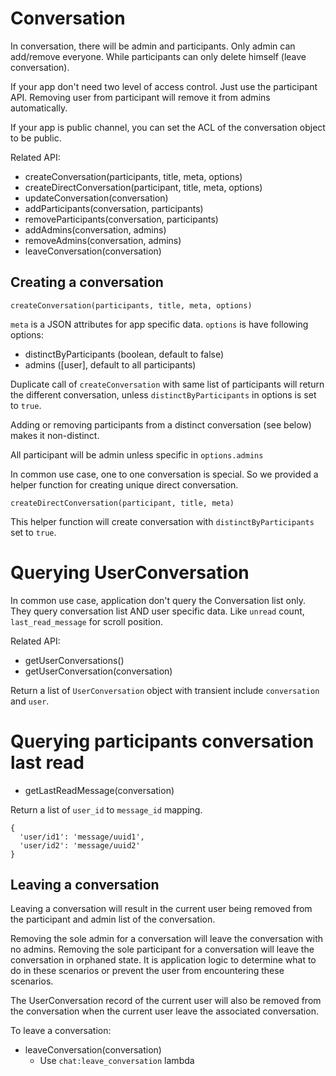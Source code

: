 # Conversation

In conversation, there will be admin and participants. Only admin can
add/remove everyone. While participants can only delete himself (leave
conversation).

If your app don't need two level of access control. Just use the participant
API. Removing user from participant will remove it from admins automatically.

If your app is public channel, you can set the ACL of the conversation object
to be public.

Related API:

- createConversation(participants, title, meta, options)
- createDirectConversation(participant, title, meta, options)
- updateConversation(conversation)
- addParticipants(conversation, participants)
- removeParticipants(conversation, participants)
- addAdmins(conversation, admins)
- removeAdmins(conversation, admins)
- leaveConversation(conversation)


## Creating a conversation

`createConversation(participants, title, meta, options)`

`meta` is a JSON attributes for app specific data.
`options` is have following options:
- distinctByParticipants (boolean, default to false)
- admins ([user], default to all participants)

Duplicate call of `createConversation` with same list of participants will
return the different conversation, unless `distinctByParticipants` in options is
set to `true`.

Adding or removing participants from a distinct conversation (see below) makes
it non-distinct.

All participant will be admin unless specific in `options.admins`

In common use case, one to one conversation is special. So we provided a
helper function for creating unique direct conversation.

`createDirectConversation(participant, title, meta)`

This helper function will create conversation with `distinctByParticipants`
set to `true`.

# Querying UserConversation

In common use case, application don't query the Conversation list only. They
query conversation list AND user specific data. Like `unread` count,
`last_read_message` for scroll position.

Related API:

- getUserConversations()
- getUserConversation(conversation)

Return a list of `UserConversation` object with transient include
`conversation` and `user`.

# Querying participants conversation last read

- getLastReadMessage(conversation)

Return a list of `user_id` to `message_id` mapping.

```
{
  'user/id1': 'message/uuid1',
  'user/id2': 'message/uuid2'
}
```

## Leaving a conversation

Leaving a conversation will result in the current user being removed
from the participant and admin list of the conversation.

Removing
the sole admin for a conversation will leave the conversation with no admins.
Removing the sole participant for a conversation will leave the conversation in
orphaned state. It is application logic to determine what to do in these
scenarios or prevent the user from encountering these scenarios.

The UserConversation
record of the current user will also be removed from the conversation when
the current user leave the associated conversation.

To leave a conversation:

- leaveConversation(conversation)
  - Use `chat:leave_conversation` lambda
